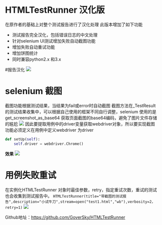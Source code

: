 # HTMLTestRunner 汉化版
在原作者的基础上对整个测试报告进行了汉化处理
此版本增加了如下功能
- 测试报告完全汉化，包括错误日志的中文处理
- 针对selenium UI测试增加失败自动截图功能
- 增加失败自动重试功能
- 增加饼图统计
- 同时兼容python2.x 和3.x

#报告汉化
![](https://testerhome.com/uploads/photo/2017/8ae46bc1-6841-4d43-bc0d-53569d116871.png!large)

# selenium 截图
截图功能根据测试结果，当结果为fail或error时自动截图
截图方法在_TestResult 的测试结果收集中，可以根据自己使用的框架不同自行调整，selenium 使用的是get_screenshot_as_base64 获取页面截图的base64编码，避免了图片文件存储的尴尬
![](https://testerhome.com/uploads/photo/2017/6c499d11-e8a2-4988-88b1-0251347de506.png!large)
因此要提取用例中的driver变量获取webdriver对象，所以要实现截图功能必须定义在用例中定义webdriver 为driver
```python
def setUp(self):
    self.driver = webdriver.Chrome()
```
**效果**
![](https://testerhome.com/uploads/photo/2017/146e64a2-f855-4892-bb67-0eba75489167.png!large)
# 用例失败重试
在实例化HTMLTestRunner 对象时最佳参数，retry，指定重试次数，重试的测试也会收集到测试报告中。
`HTMLTestRunner(title="带截图的测试报告",description="小试牛刀",stream=open("test1.html","wb"),verbosity=2，retry=1)`
![](https://testerhome.com/uploads/photo/2017/acd3a581-46f9-4872-ae1a-d231ed9227d4.png!large)

Github地址：https://github.com/GoverSky/HTMLTestRunner